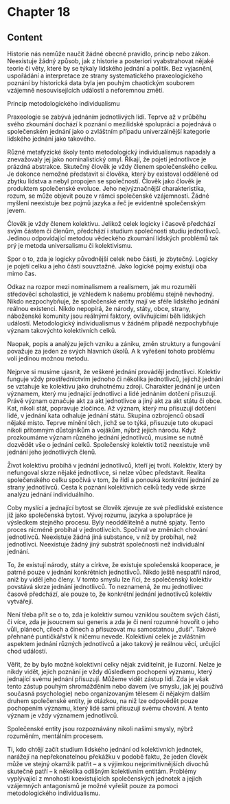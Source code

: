 # Chapter 18

## Content

<!-- Source: AUDIO_GENERATED-chapter_18a-OPTIMIZED.md -->

Historie nás nemůže naučit žádné obecné pravidlo, princip nebo zákon. Neexistuje žádný způsob, jak z historie a posteriori vyabstrahovat nějaké teorie či věty, které by se týkaly lidského jednání a politik. Bez vyjasnění, uspořádání a interpretace ze strany systematického praxeologického poznání by historická data byla jen pouhým chaotickým souborem vzájemně nesouvisejících událostí a neforemnou změtí.

Princip metodologického individualismu

Praxeologie se zabývá jednáním jednotlivých lidí. Teprve až v průběhu svého zkoumání dochází k poznání o mezilidské spolupráci a pojednává o společenském jednání jako o zvláštním případu univerzálnější kategorie lidského jednání jako takového.

Různé metafyzické školy tento metodologický individualismus napadaly a znevažovaly jej jako nominalistický omyl. Říkají, že pojetí jednotlivce je prázdná abstrakce. Skutečný člověk je vždy členem společenského celku. Je dokonce nemožné představit si člověka, který by existoval odděleně od zbytku lidstva a nebyl propojen se společností. Člověk jako člověk je produktem společenské evoluce. Jeho nejvýznačnější charakteristika, rozum, se může objevit pouze v rámci společenské vzájemnosti. Žádné myšlení neexistuje bez pojmů jazyka a řeč je evidentně společenským jevem.

Člověk je vždy členem kolektivu. Jelikož celek logicky i časově předchází svým částem či členům, předchází i studium společnosti studiu jednotlivců. Jedinou odpovídající metodou vědeckého zkoumání lidských problémů tak prý je metoda universalismu či kolektivismu.

Spor o to, zda je logicky původnější celek nebo části, je zbytečný. Logicky je pojetí celku a jeho částí souvztažné. Jako logické pojmy existují oba mimo čas.

Odkaz na rozpor mezi nominalismem a realismem, jak mu rozuměli středověcí scholastici, je vzhledem k našemu problému stejně nevhodný. Nikdo nezpochybňuje, že společenské entity mají ve sféře lidského jednání reálnou existenci. Nikdo nepopírá, že národy, státy, obce, strany, náboženské komunity jsou reálnými faktory, ovlivňujícími běh lidských událostí. Metodologický individualismus v žádném případě nezpochybňuje význam takovýchto kolektivních celků.

Naopak, popis a analýzu jejich vzniku a zániku, změn struktury a fungování považuje za jeden ze svých hlavních úkolů. A k vyřešení tohoto problému volí jedinou možnou metodu.

Nejprve si musíme ujasnit, že veškeré jednání provádějí jednotlivci. Kolektiv funguje vždy prostřednictvím jednoho či několika jednotlivců, jejichž jednání se vztahuje ke kolektivu jako druhotnému zdroji. Charakter jednání je určen významem, který mu jednající jednotlivci a lidé jednáním dotčení přisuzují. Právě význam označuje akt za akt jednotlivce a jiný akt za akt státu či obce. Kat, nikoli stát, popravuje zločince. Až význam, který mu přisuzují dotčení lidé, v jednání kata odhaluje jednání státu. Skupina ozbrojenců obsadí nějaké místo. Teprve mínění těch, jichž se to týká, přisuzuje tuto okupaci nikoli přítomným důstojníkům a vojákům, nýbrž jejich národu. Když prozkoumáme význam různého jednání jednotlivců, musíme se nutně dozvědět vše o jednání celků. Společenský kolektiv totiž neexistuje vně jednání jeho jednotlivých členů.

Život kolektivu probíhá v jednání jednotlivců, kteří jej tvoří. Kolektiv, který by nefungoval skrze nějaké jednotlivce, si nelze vůbec představit. Realita společenského celku spočívá v tom, že řídí a ponouká konkrétní jednání ze strany jednotlivců. Cesta k poznání kolektivních celků tedy vede skrze analýzu jednání individuálního.

Coby myslící a jednající bytost se člověk zjevuje ze své předlidské existence již jako společenská bytost. Vývoj rozumu, jazyka a spolupráce je výsledkem stejného procesu. Byly neoddělitelně a nutně spjaty. Tento proces nicméně probíhal v jednotlivcích. Spočíval ve změnách chování jednotlivců. Neexistuje žádná jiná substance, v níž by probíhal, než jednotlivci. Neexistuje žádný jiný substrát společnosti než individuální jednání.

To, že existují národy, státy a církve, že existuje společenská kooperace, je patrné pouze v jednání konkrétních jednotlivců. Nikdo ještě nespatřil národ, aniž by viděl jeho členy. V tomto smyslu lze říci, že společenský kolektiv povstává skrze jednání jednotlivců. To neznamená, že mu jednotlivec časově předchází, ale pouze to, že konkrétní jednání jednotlivců kolektiv vytvářejí.

Není třeba přít se o to, zda je kolektiv sumou vzniklou součtem svých částí, či více, zda je jsoucnem sui generis a zda je či není rozumné hovořit o jeho vůli, plánech, cílech a činech a přisuzovat mu samostatnou „duši". Takové přehnané puntičkářství k ničemu nevede. Kolektivní celek je zvláštním aspektem jednání různých jednotlivců a jako takový je reálnou věcí, určující chod událostí.

<!-- Source: AUDIO_GENERATED-chapter_18b-OPTIMIZED.md -->

Věřit, že by bylo možné kolektivní celky nějak zviditelnit, je iluzorní. Nelze je nikdy vidět, jejich poznání je vždy důsledkem pochopení významu, který jednající svému jednání přisuzují. Můžeme vidět zástup lidí. Zda je však tento zástup pouhým shromážděním nebo davem (ve smyslu, jak jej používá současná psychologie) nebo organizovaným tělesem či nějakým dalším druhem společenské entity, je otázkou, na niž lze odpovědět pouze pochopením významu, který lidé sami přisuzují svému chování. A tento význam je vždy významem jednotlivců.

Společenské entity jsou rozpoznávány nikoli našimi smysly, nýbrž rozuměním, mentálním procesem.

Ti, kdo chtějí začít studium lidského jednání od kolektivních jednotek, narážejí na nepřekonatelnou překážku v podobě faktu, že jeden člověk může ve stejný okamžik patřit – a s výjimkou nejprimitivnějších divochů skutečně patří – k několika odlišným kolektivním entitám. Problémy vyplývající z mnohosti koexistujících společenských jednotek a jejich vzájemných antagonismů je možné vyřešit pouze za pomoci metodologického individualismu.


